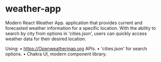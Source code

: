 # weather-app
Modern React Weather App. application that provides current and forecasted weather information for a specific location. With the ability to search by city from options in 'cities.json', users can quickly access weather data for their desired location.

Using: 
• https://Openweathermap.org APIs. 
• 'cities.json' for search options.
• Chakra UI, modern component library.
